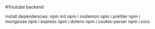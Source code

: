 #Youtube backend

install dependencies:
npm init
npm i nodemon
npm i prettier
npm i mongoose
npm i express
npm i dotenv
npm i cookie-parser
npm i cors
